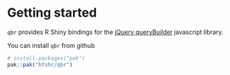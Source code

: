 # Getting started

`qbr` provides R Shiny bindings for the [jQuery queryBuilder](https://querybuilder.js.org/) javascript library.

You can install `qbr` from github

```r
# install.packages("pak")
pak::pak("hfshr/qbr")

```
